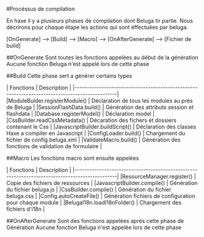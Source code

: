 #Procéssus de compilation

En haxe il y a plusieurs phases de compilation dont Beluga tir partie.
Nous décrirons pour chaque étape les actions qui sont éffectuées par beluga.

[OnGenerate] --> [Build] --> [Macro] --> [OnAfterGenerate] --> [Fichier de build]

##OnGenerate
Sont toutes les fonctions appelées au début de la génération
Aucune fonction Beluga n'est appelé lors de cette phase

##Build
Cette phase sert a générer certains types

| Fonctions | Description |
|-----------------------------------------------------------------------------------------------|
|ModuleBulder.registerModule()	    | Déclaration de tous les modules au prés de Beluga         |
|SessionFlashData.build()		    | Génération des attributs session et flashdata             |
|Database.registerModel()		    | Déclaration model                                         |
|CssBuilder.readCssMetadata()	    | Décaration des fichers et dossiers contenant le Css       |
|JavascriptBuilder.buildScript()	| Déclaration des classes Haxe a compiler en Javascript     |
|ConfigLoader.build()               | Chargement du fichier de config beluga.xml                |
|ValidateMacro.build()              | Génération des fonctions de validation de formulaire      |

##Macro
Les fonctions macro sont ensuite appelées

| Fonctions | Description |
|-----------------------------------------------------------------------------------------------|
|ResourceManager.register()     | Copie des fichiers de ressources                              |
|JavascriptBuilder.compile()    | Génération du fichier beluga.js                               |
|CssBuilder.compile()           | Génération du fichier beluga.css                              |
|Config.autoCreateFile()        | Génération fichiers de configuration pour chaque module       |
|BelugaI18n.loadI18nFolder()    | Chargement des fichiers d'i18n                                |

##OnAfterGenerate
Sont des fonctions appelées aprés cette phase de Génération
Aucune fonction Beluga n'est appelée lors de cette phase
